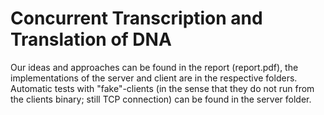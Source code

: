 
# Concurrent Transcription and Translation of DNA

Our ideas and approaches can be found in the report (report.pdf), the implementations of the server and
client are in the respective folders. Automatic tests with "fake"-clients (in the sense that 
they do not run from the clients binary; still TCP connection) can be found in the server folder.
